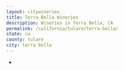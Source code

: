 ```yaml
---
layout: citywineries
title: Terra Bella Wineries
description: Wineries in Terra Bella, CA
permalink: /california/tulare/terra-bella/
state: ca
county: tulare
city: terra bella
---
```

-
